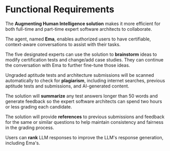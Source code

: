 # Functional Requirements

The **Augmenting Human Intelligence solution** makes it more efficient for both full-time and part-time expert software architects to collaborate.

The agent, named **Ema**, enables authorized users to have certifiable, context-aware conversations to assist with their tasks.

The five designated experts can use the solution to **brainstorm** ideas to modify certification tests and change/add case studies. They can continue the conversation with Ema to further fine-tune those ideas.

Ungraded aptitude tests and architecture submissions will be scanned automatically to check for **plagiarism**, including internet searches, previous aptitude tests and submissions, and AI-generated content.

The solution will **summarize** any test answers longer than 50 words and generate feedback so the expert software architects can spend two hours or less grading each candidate.

The solution will provide **references** to previous submissions and feedback for the same or similar questions to help maintain consistency and fairness in the grading process.

Users can **rank** LLM responses to improve the LLM's response generation, including Ema's.